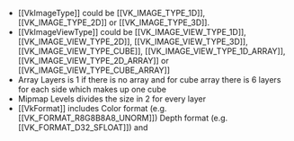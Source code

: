 - [[VkImageType]] could be [[VK_IMAGE_TYPE_1D]], [[VK_IMAGE_TYPE_2D]] or [[VK_IMAGE_TYPE_3D]].
- [[VkImageViewType]] could be [[VK_IMAGE_VIEW_TYPE_1D]], [[VK_IMAGE_VIEW_TYPE_2D]], [[VK_IMAGE_VIEW_TYPE_3D]], [[VK_IMAGE_VIEW_TYPE_CUBE]], [[VK_IMAGE_VIEW_TYPE_1D_ARRAY]], [[VK_IMAGE_VIEW_TYPE_2D_ARRAY]] or [[VK_IMAGE_VIEW_TYPE_CUBE_ARRAY]]
- Array Layers is 1 if there is no array and for cube array there is 6 layers for each side which makes up one cube
- Mipmap Levels divides the size in 2 for every layer
- [[VkFormat]] includes Color format (e.g. [[VK_FORMAT_R8G8B8A8_UNORM]]) Depth format (e.g. [[VK_FORMAT_D32_SFLOAT]]) and 